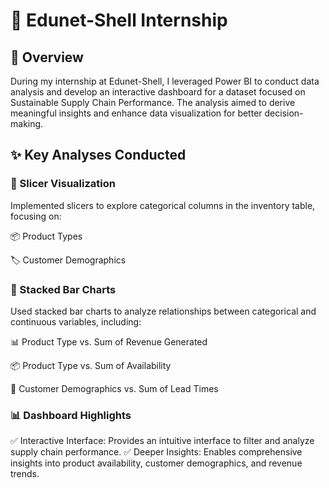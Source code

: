 # 🚀 Edunet-Shell Internship

## 📌 Overview

During my internship at Edunet-Shell, I leveraged Power BI to conduct data analysis and develop an interactive dashboard for a dataset focused on Sustainable Supply Chain Performance. The analysis aimed to derive meaningful insights and enhance data visualization for better decision-making.

## ✨ Key Analyses Conducted

### 🔹 Slicer Visualization

Implemented slicers to explore categorical columns in the inventory table, focusing on:

📦 Product Types

🏷️ Customer Demographics

### 🔹 Stacked Bar Charts

Used stacked bar charts to analyze relationships between categorical and continuous variables, including:

📊 Product Type vs. Sum of Revenue Generated

📦 Product Type vs. Sum of Availability

👥 Customer Demographics vs. Sum of Lead Times

### 📊 Dashboard Highlights

✅ Interactive Interface: Provides an intuitive interface to filter and analyze supply chain performance.
✅ Deeper Insights: Enables comprehensive insights into product availability, customer demographics, and revenue trends.

